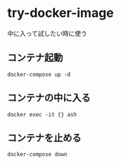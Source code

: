 # try-docker-image

中に入って試したい時に使う

## コンテナ起動
```
docker-compose up -d
```

## コンテナの中に入る
```
docker exec -it {} ash
```

## コンテナを止める
```
docker-compose down
```
